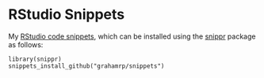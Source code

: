 # RStudio Snippets

My [RStudio code snippets](http://blog.rstudio.org/2015/04/13/rstudio-v0-99-preview-code-snippets/), which can be installed using the [snippr](https://github.com/dgrtwo/snippr) package as follows:

```
library(snippr)
snippets_install_github("grahamrp/snippets")
```
